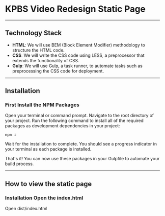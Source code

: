 
# KPBS Video Redesign Static Page


---
## Technology Stack

- **HTML**: We will use BEM (Block Element Modifier) methodology to structure the HTML code.
- **CSS**: We will write the CSS code using LESS, a preprocessor that extends the functionality of CSS.
- **Gulp**: We will use Gulp, a task runner, to automate tasks such as preprocessing the CSS code for deployment.

---

## Installation

### First Install the NPM Packages

Open your terminal or command prompt.
Navigate to the root directory of your project.
Run the following command to install all of the required packages as development dependencies in your project:

```
npm i
```

Wait for the installation to complete. You should see a progress indicator in your terminal as each package is installed.

That's it! You can now use these packages in your Gulpfile to automate your build process.

---

## How to view the static page
### Installation Open the index.html

Open dist/index.html

